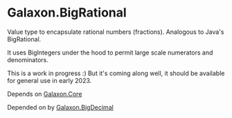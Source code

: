 # Galaxon.BigRational

Value type to encapsulate rational numbers (fractions). Analogous to Java's BigRational.

It uses BigIntegers under the hood to permit large scale numerators and denominators.

This is a work in progress :) But it's coming along well, it should be available for
general use in early 2023.

Depends on [Galaxon.Core](https://github.com/mossy2100/Galaxon.Core)

Depended on by [Galaxon.BigDecimal](https://github.com/mossy2100/Galaxon.BigDecimal)
